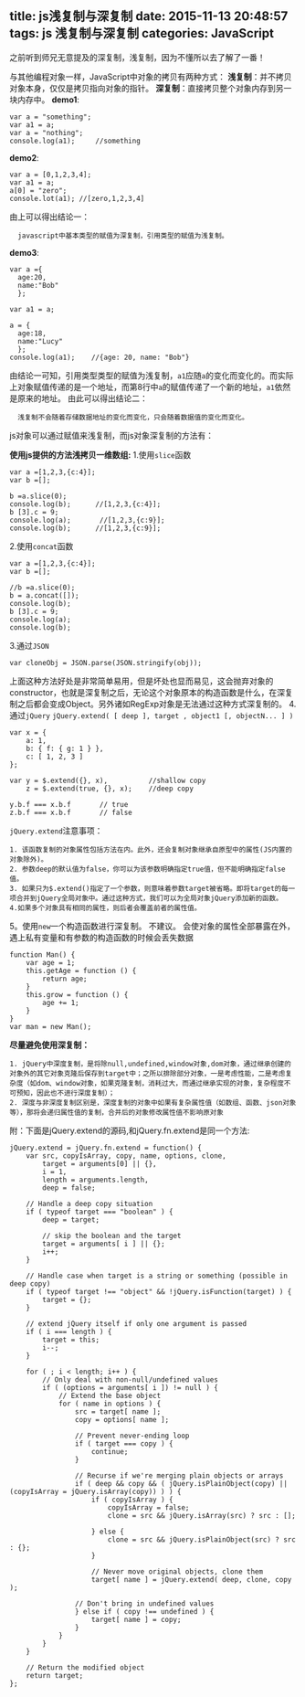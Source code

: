 title: js浅复制与深复制
date: 2015-11-13 20:48:57
tags: js 浅复制与深复制
categories: JavaScript
---
之前听到师兄无意提及的深复制，浅复制，因为不懂所以去了解了一番！
<!--more-->
与其他编程对象一样，JavaScript中对象的拷贝有两种方式：
**浅复制**：并不拷贝对象本身，仅仅是拷贝指向对象的指针。
**深复制**：直接拷贝整个对象内存到另一块内存中。
**demo1**:
``` 
var a = "something";
var a1 = a;
var a = "nothing";
console.log(a1);     //something
```
**demo2**:
```
var a = [0,1,2,3,4];
var a1 = a;
a[0] = "zero";
console.lot(a1); //[zero,1,2,3,4]
```
由上可以得出结论一：

      javascript中基本类型的赋值为深复制，引用类型的赋值为浅复制。

**demo3**:
```
var a ={
  age:20,
  name:"Bob"
  };
  
var a1 = a; 

a = {
  age:18,
  name:"Lucy"
  };
console.log(a1);    //{age: 20, name: "Bob"}
```
由结论一可知，引用类型类型的赋值为浅复制，`a1`应随`a`的变化而变化的。而实际上对象赋值传递的是一个地址，而第8行中`a`的赋值传递了一个新的地址，`a1`依然是原来的地址。
由此可以得出结论二：

      浅复制不会随着存储数据地址的变化而变化，只会随着数据值的变化而变化。

      
js对象可以通过赋值来浅复制，而js对象深复制的方法有：

**使用js提供的方法浅拷贝一维数组:**
1.使用`slice`函数

```
var a =[1,2,3,{c:4}];
var b =[];

b =a.slice(0);
console.log(b);      //[1,2,3,{c:4}];
b [3].c = 9;
console.log(a);       //[1,2,3,{c:9}];
console.log(b);      //[1,2,3,{c:9}];
```
2.使用`concat`函数

```
var a =[1,2,3,{c:4}];
var b =[];

//b =a.slice(0);
b = a.concat([]);
console.log(b);
b [3].c = 9;
console.log(a);
console.log(b);

```
3.通过`JSON`

`var cloneObj = JSON.parse(JSON.stringify(obj));`

上面这种方法好处是非常简单易用，但是坏处也显而易见，这会抛弃对象的constructor，也就是深复制之后，无论这个对象原本的构造函数是什么，在深复制之后都会变成Object。另外诸如RegExp对象是无法通过这种方式深复制的。
4.通过`jQuery`
`jQuery.extend( [ deep ], target , object1 [, objectN... ] )`
```
var x = {
    a: 1,
    b: { f: { g: 1 } },
    c: [ 1, 2, 3 ]
};

var y = $.extend({}, x),          //shallow copy
    z = $.extend(true, {}, x);    //deep copy

y.b.f === x.b.f       // true
z.b.f === x.b.f       // false
```
`jQuery.extend`注意事项：

    1. 该函数复制的对象属性包括方法在内。此外，还会复制对象继承自原型中的属性(JS内置的对象除外)。
    2. 参数deep的默认值为false，你可以为该参数明确指定true值，但不能明确指定false值。 
    3. 如果只为$.extend()指定了一个参数，则意味着参数target被省略。即将target的每一项合并到jQuery全局对象中。通过这种方式，我们可以为全局对象jQuery添加新的函数。 
    4.如果多个对象具有相同的属性，则后者会覆盖前者的属性值。
    
5。使用`new`一个构造函数进行深复制。
不建议。
会使对象的属性全部暴露在外，遇上私有变量和有参数的构造函数的时候会丢失数据
```
function Man() { 
    var age = 1; 
    this.getAge = function () { 
        return age; 
    } 
    this.grow = function () { 
        age += 1; 
    } 
} 
var man = new Man(); 
```


**尽量避免使用深复制：**

    1. jQuery中深度复制，是将除null,undefined,window对象,dom对象，通过继承创建的对象外的其它对象克隆后保存到target中；之所以排除部分对象，一是考虑性能，二是考虑复杂度（如dom、window对象，如果克隆复制，消耗过大，而通过继承实现的对象，复杂程度不可预知，因此也不进行深度复制）；
    2. 深度与非深度复制区别是，深度复制的对象中如果有复杂属性值（如数组、函数、json对象等），那将会递归属性值的复制，合并后的对象修改属性值不影响原对象
附：下面是jQuery.extend的源码,和jQuery.fn.extend是同一个方法:
```
jQuery.extend = jQuery.fn.extend = function() {
	var src, copyIsArray, copy, name, options, clone,
		target = arguments[0] || {},
		i = 1,
		length = arguments.length,
		deep = false;

	// Handle a deep copy situation
	if ( typeof target === "boolean" ) {
		deep = target;

		// skip the boolean and the target
		target = arguments[ i ] || {};
		i++;
	}

	// Handle case when target is a string or something (possible in deep copy)
	if ( typeof target !== "object" && !jQuery.isFunction(target) ) {
		target = {};
	}

	// extend jQuery itself if only one argument is passed
	if ( i === length ) {
		target = this;
		i--;
	}

	for ( ; i < length; i++ ) {
		// Only deal with non-null/undefined values
		if ( (options = arguments[ i ]) != null ) {
			// Extend the base object
			for ( name in options ) {
				src = target[ name ];
				copy = options[ name ];

				// Prevent never-ending loop
				if ( target === copy ) {
					continue;
				}

				// Recurse if we're merging plain objects or arrays
				if ( deep && copy && ( jQuery.isPlainObject(copy) || (copyIsArray = jQuery.isArray(copy)) ) ) {
					if ( copyIsArray ) {
						copyIsArray = false;
						clone = src && jQuery.isArray(src) ? src : [];

					} else {
						clone = src && jQuery.isPlainObject(src) ? src : {};
					}

					// Never move original objects, clone them
					target[ name ] = jQuery.extend( deep, clone, copy );

				// Don't bring in undefined values
				} else if ( copy !== undefined ) {
					target[ name ] = copy;
				}
			}
		}
	}

	// Return the modified object
	return target;
};
```











